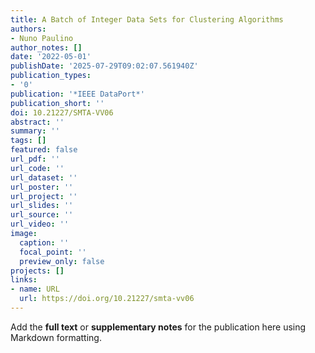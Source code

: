 ```yaml
---
title: A Batch of Integer Data Sets for Clustering Algorithms
authors:
- Nuno Paulino
author_notes: []
date: '2022-05-01'
publishDate: '2025-07-29T09:02:07.561940Z'
publication_types:
- '0'
publication: '*IEEE DataPort*'
publication_short: ''
doi: 10.21227/SMTA-VV06
abstract: ''
summary: ''
tags: []
featured: false
url_pdf: ''
url_code: ''
url_dataset: ''
url_poster: ''
url_project: ''
url_slides: ''
url_source: ''
url_video: ''
image:
  caption: ''
  focal_point: ''
  preview_only: false
projects: []
links:
- name: URL
  url: https://doi.org/10.21227/smta-vv06
---
```


Add the **full text** or **supplementary notes** for the publication here using Markdown formatting.
